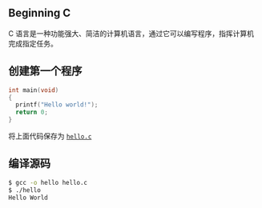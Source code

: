 Beginning C
---

C 语言是一种功能强大、简洁的计算机语言，通过它可以编写程序，指挥计算机完成指定任务。

## 创建第一个程序

```c
int main(void)
{
  printf("Hello world!");
  return 0;
}
```

将上面代码保存为 [`hello.c`](example/demo1/hello.c)

## 编译源码

```bash
$ gcc -o hello hello.c
$ ./hello
Hello World
```